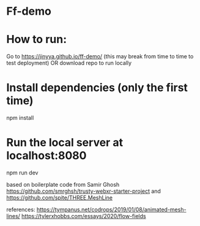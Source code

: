 # Ff-demo


# How to run: 
Go to https://jinyya.github.io/ff-demo/ (this may break from time to time to test deployment) 
OR download repo to run locally

# Install dependencies (only the first time)
npm install

# Run the local server at localhost:8080
npm run dev

based on boilerplate code from Samir Ghosh
https://github.com/smrghsh/trusty-webxr-starter-project
and 
https://github.com/spite/THREE.MeshLine

references:
https://tympanus.net/codrops/2019/01/08/animated-mesh-lines/
https://tylerxhobbs.com/essays/2020/flow-fields
